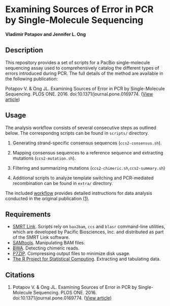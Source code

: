 # Examining Sources of Error in PCR by Single-Molecule Sequencing

**Vladimir Potapov and Jennifer L. Ong**

## Description
This repository provides a set of scripts for a PacBio single-molecule sequencing assay used to comprehensively catalog the different types of errors introduced during PCR. The full details of the method are available in the following publication:

Potapov V. & Ong JL. Examining Sources of Error in PCR by Single-Molecule Sequencing. PLOS ONE. 2016. doi:10.1371/journal.pone.0169774. ([View article](http://dx.doi.org/10.1371/journal.pone.0169774))

## Usage
The analysis workflow consists of several consecutive steps as outlined below. The correspondng scripts can be found in `scripts/` directory.

1. Generating strand-specific consensus sequences (`ccs2-consensus.sh`).

2. Mapping consensus sequences to a reference sequence and extracting mutations (`ccs2-mutation.sh`).

3. Filtering and summarizing mutations (`ccs2-chimeric.sh`,`ccs2-summary.sh`)

4. Additional scripts to analyze template switching and PCR-mediated recombination can be found in `extra/` directory.

The included [workflow](workflow.md) provides detailed instructions for data analysis conducted in the original publication [(1)](#ref1).

## Requirements <a name="requirements"></a>
* [SMRT Link](https://github.com/PacificBiosciences/SMRT-Link). Scripts rely on `bax2bam`, `ccs` and `blasr` command-line utilities, which are developed by Pacific Biosciences, Inc. and distributed as part of the SMRT Link software.
* [SAMtools](http://samtools.sourceforge.net/). Manipulating BAM files. 
* [BWA](http://bio-bwa.sourceforge.net/). Detecting chimeric reads.
* [P7ZIP](http://p7zip.sourceforge.net/). Compressing output files to minimize disk usage.
* [The R Project for Statistical Computing](https://www.r-project.org/). Extracting and tabulating data.

## Citations<a name="ref1"></a>
1. Potapov V. & Ong JL. Examining Sources of Error in PCR by Single-Molecule Sequencing. PLOS ONE. 2016. doi:10.1371/journal.pone.0169774. ([View article](http://dx.doi.org/10.1371/journal.pone.0169774))
